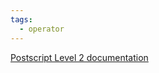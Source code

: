 ```yaml
---
tags:
  - operator
---
```

[Postscript Level 2 documentation](https://hepunx.rl.ac.uk/~adye/psdocs/ref/PSL2r.html#realtime)